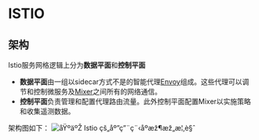 # ISTIO
## 架构
Istio服务网格逻辑上分为**数据平面**和**控制平面**

- **数据平面**由一组以sidecar方式不是的智能代理[Envoy](https://www.envoyproxy.io/)组成。这些代理可以调节和控制微服务及[Mixer](https://preliminary.istio.io/zh/docs/concepts/policies-and-telemetry/)之间所有的网络通信。
- **控制平面**负责管理和配置代理路由流量。此外控制平面配置Mixer以实施策略和收集遥测数据。

架构图如下：
![åŸºäºŽ Istio çš„åº”ç”¨ç¨‹åºæž¶æž„æ¦‚è§ˆ](https://preliminary.istio.io/docs/concepts/what-is-istio/arch.svg)
<!--stackedit_data:
eyJoaXN0b3J5IjpbNTIxMzgyNDE3LDE4NzMxMjM1NjAsLTE1OD
kzNjk5OTksNzMwOTk4MTE2XX0=
-->